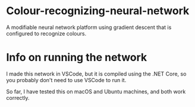 # Colour-recognizing-neural-network
A modifiable neural network platform using gradient descent that is configured to recognize colours.

# Info on running the network
I made this network in VSCode, but it is compiled using the .NET Core, so you probably don't need to use VSCode to run it.

So far, I have tested this on macOS and Ubuntu machines, and both work correctly.

